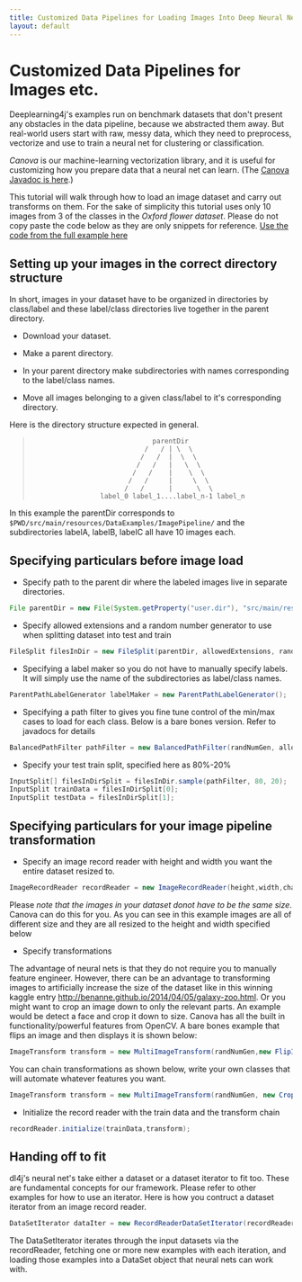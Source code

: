 ```yaml
---
title: Customized Data Pipelines for Loading Images Into Deep Neural Networks
layout: default
---
```


# Customized Data Pipelines for Images etc.

Deeplearning4j's examples run on benchmark datasets that don't present any obstacles in the data pipeline, because we abstracted them away. But real-world users start with raw, messy data, which they need to preprocess, vectorize and use to train a neural net for clustering or classification. 

*Canova* is our machine-learning vectorization library, and it is useful for customizing how you prepare data that a neural net can learn. (The [Canova Javadoc is here](http://deeplearning4j.org/canovadoc/).)

This tutorial will walk through how to load an image dataset and carry out transforms on them. For the sake of simplicity this tutorial uses only 10 images from 3 of the classes in the *Oxford flower dataset*. Please do not copy paste the code below as they are only snippets for reference. 
[Use the code from the full example here](https://github.com/deeplearning4j/dl4j-0.4-examples/blob/earlybird/src/main/java/org/deeplearning4j/examples/dataExamples/ImagePipelineExample.java)

## Setting up your images in the correct directory structure
In short, images in your dataset have to be organized in directories by class/label and these label/class directories live together in the parent directory.

* Download your dataset. 

* Make a parent directory.

* In your parent directory make subdirectories with names corresponding to the label/class names.

* Move all images belonging to a given class/label to it's corresponding directory.

Here is the directory structure expected in general.

>                                   parentDir
>                                 /   / | \  \
>                                /   /  |  \  \
>                               /   /   |   \  \
>                              /   /    |    \  \
>                             /   /     |     \  \
>                            /   /      |      \  \
>                      label_0 label_1....label_n-1 label_n


In this example the parentDir corresponds to `$PWD/src/main/resources/DataExamples/ImagePipeline/` and the subdirectories labelA, labelB, labelC all have 10 images each. 

## Specifying particulars before image load
* Specify path to the parent dir where the labeled images live in separate directories.
```java
File parentDir = new File(System.getProperty("user.dir"), "src/main/resources/DataExamples/ImagePipeline/");
```
* Specify allowed extensions and a random number generator to use when splitting dataset into test and train 
```java
FileSplit filesInDir = new FileSplit(parentDir, allowedExtensions, randNumGen);
```
* Specifying a label maker so you do not have to manually specify labels. It will simply use the name of the subdirectories as label/class names.
```java
ParentPathLabelGenerator labelMaker = new ParentPathLabelGenerator();
```
* Specifying a path filter to gives you fine tune control of the min/max cases to load for each class. Below is a bare bones version. Refer to javadocs for details
```java
BalancedPathFilter pathFilter = new BalancedPathFilter(randNumGen, allowedExtensions, labelMaker);
```
* Specify your test train split, specified here as 80%-20%
```java
InputSplit[] filesInDirSplit = filesInDir.sample(pathFilter, 80, 20);
InputSplit trainData = filesInDirSplit[0];
InputSplit testData = filesInDirSplit[1];
```
## Specifying particulars for your image pipeline transformation

* Specify an image record reader with height and width you want the entire dataset resized to. 
```java
ImageRecordReader recordReader = new ImageRecordReader(height,width,channels,labelMaker);
```
Please *note that the images in your dataset donot have to be the same size*. Canova can do this for you. As you can see in this example images are all of different size and they are all resized to the height and width specified below

* Specify transformations

The advantage of neural nets is that they do not require you to manually feature engineer. However, there can be an advantage to transforming images to artificially increase the size of the dataset like in this winning kaggle entry <http://benanne.github.io/2014/04/05/galaxy-zoo.html>. Or you might want to crop an image down to only the relevant parts. An example would be detect a face and crop it down to size. Canova has all the built in functionality/powerful features from OpenCV. A bare bones example that flips an image and then displays it is shown below:
```java
ImageTransform transform = new MultiImageTransform(randNumGen,new FlipImageTransform(), new ShowImageTransform("After transform"));
```
You can chain transformations as shown below, write your own classes that will automate whatever features you want.
```java
ImageTransform transform = new MultiImageTransform(randNumGen, new CropImageTransform(10), new FlipImageTransform(),new ScaleImageTransform(10), new WarpImageTransform(10));
```
* Initialize the record reader with the train data and the transform chain
```java
recordReader.initialize(trainData,transform);
```
## Handing off to fit
dl4j's neural net's take either a dataset or a dataset iterator to fit too. These are fundamental concepts for our framework. Please refer to other examples for how to use an iterator. Here is how you contruct a dataset iterator from an image record reader.
```java
DataSetIterator dataIter = new RecordReaderDataSetIterator(recordReader, 10, 1, outputNum);
```
The DataSetIterator iterates through the input datasets via the recordReader, fetching one or more new examples with each iteration, and loading those examples into a DataSet object that neural nets can work with.
